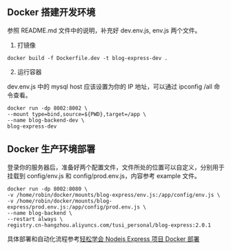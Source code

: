 ## Docker 搭建开发环境

参照 README.md 文件中的说明，补充好 dev.env.js, env.js 两个文件。

1. 打镜像

```
docker build -f Dockerfile.dev -t blog-express-dev .
```

2. 运行容器

dev.env.js 中的 mysql host 应该设置为你的 IP 地址，可以通过 ipconfig /all 命令查看。

```
docker run -dp 8002:8002 \
--mount type=bind,source=${PWD},target=/app \
--name blog-backend-dev \
blog-express-dev
```

## Docker 生产环境部署

登录你的服务器后，准备好两个配置文件，文件所处的位置可以自定义，分别用于挂载到 config/env.js 和 config/prod.env.js，内容参考 example 文件。

```
docker run -dp 8002:8080 \
-v /home/robin/docker/mounts/blog-express/env.js:/app/config/env.js \
-v /home/robin/docker/mounts/blog-express/prod.env.js:/app/config/prod.env.js \
--name blog-backend \
--restart always \
registry.cn-hangzhou.aliyuncs.com/tusi_personal/blog-express:2.0.1
```

具体部署和自动化流程参考[轻松学会 Nodejs Express 项目 Docker 部署](https://juejin.cn/post/7382484880288432165)